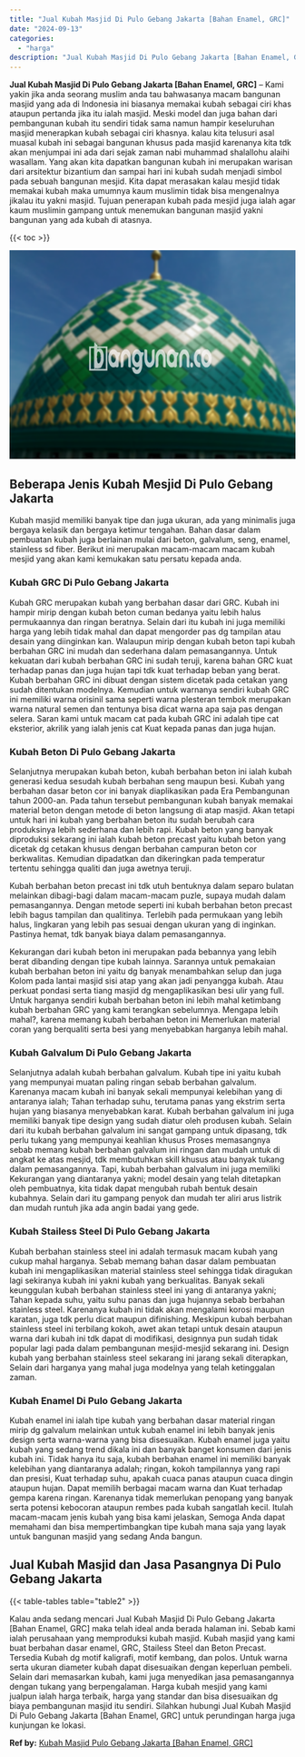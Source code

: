 ```yaml
---
title: "Jual Kubah Masjid Di Pulo Gebang Jakarta [Bahan Enamel, GRC]"
date: "2024-09-13"
categories: 
  - "harga"
description: "Jual Kubah Masjid Di Pulo Gebang Jakarta [Bahan Enamel, GRC]. Kalau anda sedang mencari Jual Kubah Masjid Di Pulo Gebang Jakarta [Bahan Enamel, GRC] maka t..."
---
```


**Jual Kubah Masjid Di Pulo Gebang Jakarta \[Bahan Enamel, GRC\]** – Kami yakin jika anda seorang muslim anda tau bahwasanya macam bangunan masjid yang ada di Indonesia ini biasanya memakai kubah sebagai ciri khas ataupun pertanda jika itu ialah masjid. Meski model dan juga bahan dari pembangunan kubah itu sendiri tidak sama namun hampir keseluruhan masjid menerapkan kubah sebagai ciri khasnya. kalau kita telusuri asal muasal kubah ini sebagai bangunan khusus pada masjid karenanya kita tdk akan menjumpai ini ada dari sejak zaman nabi muhammad shalallohu alaihi wasallam. Yang akan kita dapatkan bangunan kubah ini merupakan warisan dari arsitektur bizantium dan sampai hari ini kubah sudah menjadi simbol pada sebuah bangunan mesjid. Kita dapat merasakan kalau mesjid tidak memakai kubah maka umumnya kaum muslimin tidak bisa mengenalnya jikalau itu yakni masjid. Tujuan penerapan kubah pada mesjid juga ialah agar kaum muslimin gampang untuk menemukan bangunan masjid yakni bangunan yang ada kubah di atasnya.

{{< toc >}}

![Jual Kubah Masjid Di Pulo Gebang Jakarta [Bahan Enamel, GRC]](/images/jual-kubah-masjid-25.png)

## Beberapa Jenis Kubah Mesjid Di Pulo Gebang Jakarta

Kubah masjid memiliki banyak tipe dan juga ukuran, ada yang minimalis juga bergaya kelasik dan bergaya ketimur tengahan. Bahan dasar dalam pembuatan kubah juga berlainan mulai dari beton, galvalum, seng, enamel, stainless sd fiber. Berikut ini merupakan macam-macam macam kubah mesjid yang akan kami kemukakan satu persatu kepada anda.

### Kubah GRC Di Pulo Gebang Jakarta

Kubah GRC merupakan kubah yang berbahan dasar dari GRC. Kubah ini hampir mirip dengan kubah beton cuman bedanya yaitu lebih halus permukaannya dan ringan beratnya. Selain dari itu kubah ini juga memiliki harga yang lebih tidak mahal dan dapat mengorder pas dg tampilan atau desain yang diinginkan kan. Walaupun mirip dengan kubah beton tapi kubah berbahan GRC ini mudah dan sederhana dalam pemasangannya. Untuk kekuatan dari kubah berbahan GRC ini sudah teruji, karena bahan GRC kuat terhadap panas dan juga hujan tapi tdk kuat terhadap beban yang berat. Kubah berbahan GRC ini dibuat dengan sistem dicetak pada cetakan yang sudah ditentukan modelnya. Kemudian untuk warnanya sendiri kubah GRC ini memiliki warna orisinil sama seperti warna plesteran tembok merupakan warna natural semen dan tentunya bisa dicat warna apa saja pas dengan selera. Saran kami untuk macam cat pada kubah GRC ini adalah tipe cat eksterior, akrilik yang ialah jenis cat Kuat kepada panas dan juga hujan.

### Kubah Beton Di Pulo Gebang Jakarta

Selanjutnya merupakan kubah beton, kubah berbahan beton ini ialah kubah generasi kedua sesudah kubah berbahan seng maupun besi. Kubah yang berbahan dasar beton cor ini banyak diaplikasikan pada Era Pembangunan tahun 2000-an. Pada tahun tersebut pembangunan kubah banyak memakai material beton dengan metode di beton langsung di atap masjid. Akan tetapi untuk hari ini kubah yang berbahan beton itu sudah berubah cara produksinya lebih sederhana dan lebih rapi. Kubah beton yang banyak diproduksi sekarang ini ialah kubah beton precast yaitu kubah beton yang dicetak dg cetakan khusus dengan berbahan campuran beton cor berkwalitas. Kemudian dipadatkan dan dikeringkan pada temperatur tertentu sehingga qualiti dan juga awetnya teruji.

Kubah berbahan beton precast ini tdk utuh bentuknya dalam separo bulatan melainkan dibagi-bagi dalam macam-macam puzle, supaya mudah dalam pemasangannya. Dengan metode seperti ini kubah berbahan beton precast lebih bagus tampilan dan qualitinya. Terlebih pada permukaan yang lebih halus, lingkaran yang lebih pas sesuai dengan ukuran yang di inginkan. Pastinya hemat, tdk banyak biaya dalam pemasangannya.

Kekurangan dari kubah beton ini merupakan pada bebannya yang lebih berat dibanding dengan tipe kubah lainnya. Sarannya untuk pemakaian kubah berbahan beton ini yaitu dg banyak menambahkan selup dan juga Kolom pada lantai masjid sisi atap yang akan jadi penyangga kubah. Atau perkuat pondasi serta tiang masjid dg mengaplikasikan besi ulir yang full. Untuk harganya sendiri kubah berbahan beton ini lebih mahal ketimbang kubah berbahan GRC yang kami terangkan sebelumnya. Mengapa lebih mahal?, karena memang kubah berbahan beton ini Memerlukan material coran yang berqualiti serta besi yang menyebabkan harganya lebih mahal.

### Kubah Galvalum Di Pulo Gebang Jakarta

Selanjutnya adalah kubah berbahan galvalum. Kubah tipe ini yaitu kubah yang mempunyai muatan paling ringan sebab berbahan galvalum. Karenanya macam kubah ini banyak sekali mempunyai kelebihan yang di antaranya ialah; Tahan terhadap suhu, terutama panas yang ekstrim serta hujan yang biasanya menyebabkan karat. Kubah berbahan galvalum ini juga memiliki banyak tipe design yang sudah diatur oleh produsen kubah. Selain dari itu kubah berbahan galvalum ini sangat gampang untuk dipasang, tdk perlu tukang yang mempunyai keahlian khusus Proses memasangnya sebab memang kubah berbahan galvalum ini ringan dan mudah untuk di angkat ke atas mesjid, tdk membutuhkan skill khusus atau banyak tukang dalam pemasangannya. Tapi, kubah berbahan galvalum ini juga memiliki Kekurangan yang diantaranya yakni; model desain yang telah ditetapkan oleh pembuatnya, kita tidak dapat mengubah rubah bentuk desain kubahnya. Selain dari itu gampang penyok dan mudah ter aliri arus listrik dan mudah runtuh jika ada angin badai yang gede.

### Kubah Stailess Steel Di Pulo Gebang Jakarta

Kubah berbahan stainless steel ini adalah termasuk macam kubah yang cukup mahal harganya. Sebab memang bahan dasar dalam pembuatan kubah ini mengaplikasikan material stainless steel sehingga tidak diragukan lagi sekiranya kubah ini yakni kubah yang berkualitas. Banyak sekali keunggulan kubah berbahan stainless steel ini yang di antaranya yakni; Tahan kepada suhu, yaitu suhu panas dan juga hujannya sebab berbahan stainless steel. Karenanya kubah ini tidak akan mengalami korosi maupun karatan, juga tdk perlu dicat maupun difinishing. Meskipun kubah berbahan stainless steel ini terbilang kokoh, awet akan tetapi untuk desain ataupun warna dari kubah ini tdk dapat di modifikasi, designnya pun sudah tidak popular lagi pada dalam pembangunan mesjid-mesjid sekarang ini. Design kubah yang berbahan stainless steel sekarang ini jarang sekali diterapkan, Selain dari harganya yang mahal juga modelnya yang telah ketinggalan zaman.

### Kubah Enamel Di Pulo Gebang Jakarta

Kubah enamel ini ialah tipe kubah yang berbahan dasar material ringan mirip dg galvalum melainkan untuk kubah enamel ini lebih banyak jenis design serta warna-warna yang bisa disesuaikan. Kubah enamel juga yaitu kubah yang sedang trend dikala ini dan banyak banget konsumen dari jenis kubah ini. Tidak hanya itu saja, kubah berbahan enamel ini memiliki banyak kelebihan yang diantaranya adalah; ringan, kokoh tampilannya yang rapi dan presisi, Kuat terhadap suhu, apakah cuaca panas ataupun cuaca dingin ataupun hujan. Dapat memilih berbagai macam warna dan Kuat terhadap gempa karena ringan. Karenanya tidak memerlukan penopang yang banyak serta potensi kebocoran ataupun rembes pada kubah sangatlah kecil. Itulah macam-macam jenis kubah yang bisa kami jelaskan, Semoga Anda dapat memahami dan bisa mempertimbangkan tipe kubah mana saja yang layak untuk bangunan masjid yang sedang Anda bangun.

## Jual Kubah Masjid dan Jasa Pasangnya Di Pulo Gebang Jakarta

{{< table-tables table="table2" >}}

Kalau anda sedang mencari Jual Kubah Masjid Di Pulo Gebang Jakarta \[Bahan Enamel, GRC\] maka telah ideal anda berada halaman ini. Sebab kami ialah perusahaan yang memproduksi kubah masjid. Kubah masjid yang kami buat berbahan dasar enamel, GRC, Stailess Steel dan Beton Precast. Tersedia Kubah dg motif kaligrafi, motif kembang, dan polos. Untuk warna serta ukuran diameter kubah dapat disesuaikan dengan keperluan pembeli. Selain dari memasarkan kubah, kami juga menyedikan jasa pemasangannya dengan tukang yang berpengalaman. Harga kubah mesjid yang kami jualpun ialah harga terbaik, harga yang standar dan bisa disesuaikan dg biaya pembangunan masjid itu sendiri. Silahkan hubungi Jual Kubah Masjid Di Pulo Gebang Jakarta \[Bahan Enamel, GRC\] untuk perundingan harga juga kunjungan ke lokasi.

**Ref by:** [Kubah Masjid Pulo Gebang Jakarta [Bahan Enamel, GRC]](https://id.wikipedia.org/wiki/Kubah)
